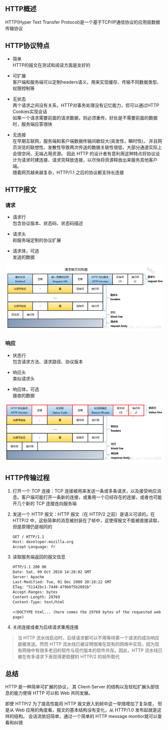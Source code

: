 ## HTTP概述
HTTP(Hyper Text Transfer Protocol)是一个基于TCP/IP通信协议的应用层数据传输协议  

## HTTP协议特点

- 简单  
    HTTP的报文在测试和阅读方面是友好的
  
- 可扩展  
    客户端和服务端可以定制headers语义，用来实现缓存、传输不同数据类型、权限控制等
  
- 无状态  
    两个请求之间没有关系，HTTP对事务处理没有记忆能力，但可以通过HTTP Cookies实现会话  
    如果一个请求需要前面的请求数据，则必须重传。好处是不需要前面的数据时，服务端应答很快

- 无连接  
    在早期互联网，服务端和客户端数据传输间歇较大(突发性，瞬时性)，
  并且网页浏览的联想性、发散性导致两次传送的数据关联性很低，大部分通道实际上会很空闲、无端占用资源。
  因此 HTTP 的设计者有意利用这种特点将协议设计为请求时建连接、请求完释放连接，以尽快将资源释放出来服务其他客户端。  
  随着网页越来越复杂，HTTP/1.1 之后的协议都支持长连接
  
## HTTP报文

### 请求

- 请求行  
    包含协议版本、状态码、状态码描述
  
- 请求头  
    和服务端定制的协议扩展
  
- 请求体，可选  
    发送的数据

![img.png](imgs/img.png)

### 响应

- 状态行  
  包含请求方法、请求路径、协议版本

- 响应头  
  类似请求头

- 响应体，可选  
  接收的数据

![img.png](imgs/img_1.png)


## HTTP传输过程
1. 打开一个 TCP 连接：TCP 连接被用来发送一条或多条请求，以及接受响应消息。客户端可能打开一条新的连接，或重用一个已经存在的连接，或者也可能开几个新的 TCP 连接连向服务端  


2. 发送一个 HTTP 报文：HTTP 报文（在 HTTP/2 之前）是语义可读的。在 HTTP/2 中，这些简单的消息被封装在了帧中，这使得报文不能被直接读取，但是原理仍是相同的

    ```text 
    GET / HTTP/1.1
    Host: developer.mozilla.org
    Accept-Language: fr
    ```

3. 读取服务端返回的报文信息

    ```text 
    HTTP/1.1 200 OK
    Date: Sat, 09 Oct 2010 14:28:02 GMT
    Server: Apache
    Last-Modified: Tue, 01 Dec 2009 20:18:22 GMT
    ETag: "51142bc1-7449-479b075b2891b"
    Accept-Ranges: bytes
    Content-Length: 29769
    Content-Type: text/html

    <!DOCTYPE html... (here comes the 29769 bytes of the requested web page)
    ```
4. 关闭连接或者为后续请求重用连接

> 当 HTTP 流水线启动时，后续请求都可以不用等待第一个请求的成功响应就被发送。然而 HTTP 流水线已被证明很难在现有的网络中实现，因为现有网络中有很多老旧的软件与现代版本的软件共存。因此，HTTP 流水线已被在有多请求下表现得更稳健的 HTTP/2 的帧所取代

## 总结
HTTP 是一种简单可扩展的协议，
其 Client-Server 的结构以及轻松扩展头部信息的能力使得 HTTP 可以和 Web 共同发展。

即使 HTTP/2 为了提高性能将 HTTP 报文嵌入到帧中这一举措增加了复杂度，
但是从 Web 应用的角度看，报文的基本结构没有变化，从 HTTP/1.0 发布起就是这样的结构。
会话流依旧简单，通过一个简单的 HTTP message monitor就可以查看和纠错